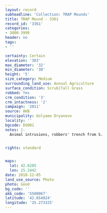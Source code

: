 ```yaml
---
layout: record
subheadline: 'Collection: TRAP Mounds'
title: TRAP Mound - 3361
record_id: '3361'
categories:
- 3000-3999
header: no
tags:
- ''

certainty: Certain
elevation: '383'
max_diameter: '32'
min_diameter: '30'
height: '5'
size_category: Medium
surrounding_land_use: Annual Agriculture
surface_condition: Scrub|Tall Grass
robbed: Yes
crm_condition: '3'
crm_intactness: '2'
campaign: '2011'
source: AKB
municipality: Golyamo Dryanovo
locality: ''
bgcode: DS001
notes: |-
  Animal intrusions, robbers' trench from S.


rights: standard


maps:
  lat: 42.6285
  lon: 25.2442
date: 2018-12-05
land_use_source: Photo
photo: Good
bg_code: ''
akb_code: '5500067'
latitude: '42.654924'
longitude: '25.273325'
---
```

